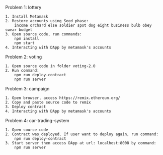 Problem 1: lottery

    1. Install Metamask
    2. Restore accounts using Seed phase:
        income orchard else soldier spot dog eight business bulb obey swear budget
    3. Open source code, run commands:
        npm install
        npm start
    4. Interacting with DApp by metamask's accounts

Problem 2: voting

    1. Open source code in folder voting-2.0
    2. Run command:
        npm run deploy-contract
        npm run server

Problem 3: campaign

    1. Open browser, access https://remix.ethereum.org/
    2. Copy and paste source code to remix
    3. Deploy contract
    4. Interacting with DApp by metamask's accounts

Problem 4: car-trading-system

    1. Open source code
    2. Contract was deployed. If user want to deploy again, run command:
        npm run deploy-contract
    3. Start server then access DApp at url: localhost:8008 by command:
        npm run server
